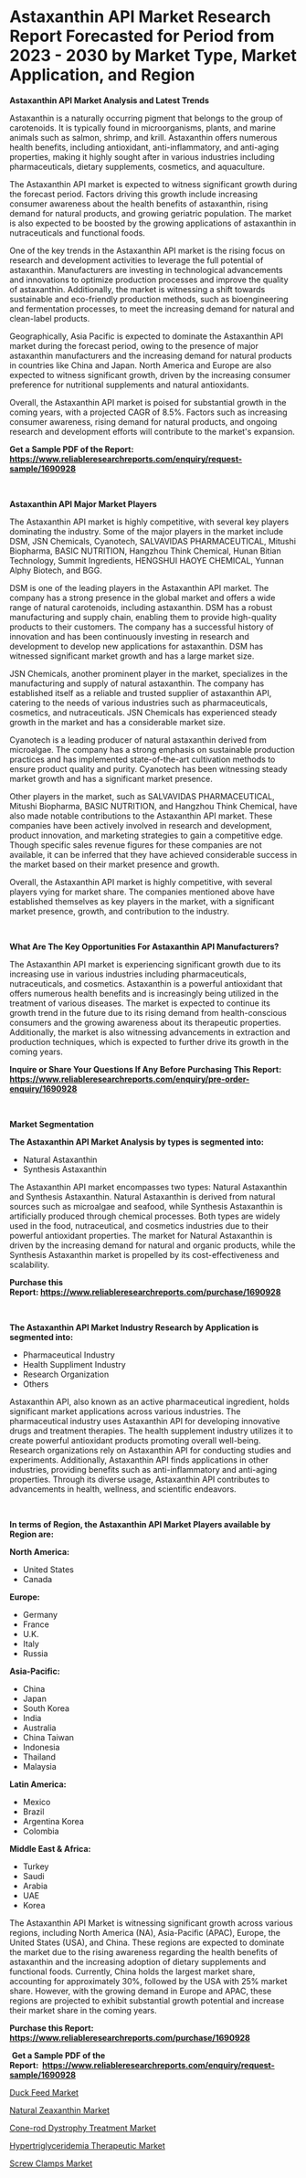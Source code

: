 <p><h1>Astaxanthin API Market Research Report Forecasted for Period from 2023 -  2030 by Market Type, Market Application, and Region</h1></p><p><strong>Astaxanthin API Market Analysis and Latest Trends</strong></p>
<p><p>Astaxanthin is a naturally occurring pigment that belongs to the group of carotenoids. It is typically found in microorganisms, plants, and marine animals such as salmon, shrimp, and krill. Astaxanthin offers numerous health benefits, including antioxidant, anti-inflammatory, and anti-aging properties, making it highly sought after in various industries including pharmaceuticals, dietary supplements, cosmetics, and aquaculture.</p><p>The Astaxanthin API market is expected to witness significant growth during the forecast period. Factors driving this growth include increasing consumer awareness about the health benefits of astaxanthin, rising demand for natural products, and growing geriatric population. The market is also expected to be boosted by the growing applications of astaxanthin in nutraceuticals and functional foods.</p><p>One of the key trends in the Astaxanthin API market is the rising focus on research and development activities to leverage the full potential of astaxanthin. Manufacturers are investing in technological advancements and innovations to optimize production processes and improve the quality of astaxanthin. Additionally, the market is witnessing a shift towards sustainable and eco-friendly production methods, such as bioengineering and fermentation processes, to meet the increasing demand for natural and clean-label products.</p><p>Geographically, Asia Pacific is expected to dominate the Astaxanthin API market during the forecast period, owing to the presence of major astaxanthin manufacturers and the increasing demand for natural products in countries like China and Japan. North America and Europe are also expected to witness significant growth, driven by the increasing consumer preference for nutritional supplements and natural antioxidants.</p><p>Overall, the Astaxanthin API market is poised for substantial growth in the coming years, with a projected CAGR of 8.5%. Factors such as increasing consumer awareness, rising demand for natural products, and ongoing research and development efforts will contribute to the market's expansion.</p></p>
<p><strong>Get a Sample PDF of the Report:&nbsp; <a href="https://www.reliableresearchreports.com/enquiry/request-sample/1690928">https://www.reliableresearchreports.com/enquiry/request-sample/1690928</a></strong></p>
<p>&nbsp;</p>
<p><strong>Astaxanthin API Major Market Players</strong></p>
<p><p>The Astaxanthin API market is highly competitive, with several key players dominating the industry. Some of the major players in the market include DSM, JSN Chemicals, Cyanotech, SALVAVIDAS PHARMACEUTICAL, Mitushi Biopharma, BASIC NUTRITION, Hangzhou Think Chemical, Hunan Bitian Technology, Summit Ingredients, HENGSHUI HAOYE CHEMICAL, Yunnan Alphy Biotech, and BGG.</p><p>DSM is one of the leading players in the Astaxanthin API market. The company has a strong presence in the global market and offers a wide range of natural carotenoids, including astaxanthin. DSM has a robust manufacturing and supply chain, enabling them to provide high-quality products to their customers. The company has a successful history of innovation and has been continuously investing in research and development to develop new applications for astaxanthin. DSM has witnessed significant market growth and has a large market size.</p><p>JSN Chemicals, another prominent player in the market, specializes in the manufacturing and supply of natural astaxanthin. The company has established itself as a reliable and trusted supplier of astaxanthin API, catering to the needs of various industries such as pharmaceuticals, cosmetics, and nutraceuticals. JSN Chemicals has experienced steady growth in the market and has a considerable market size.</p><p>Cyanotech is a leading producer of natural astaxanthin derived from microalgae. The company has a strong emphasis on sustainable production practices and has implemented state-of-the-art cultivation methods to ensure product quality and purity. Cyanotech has been witnessing steady market growth and has a significant market presence.</p><p>Other players in the market, such as SALVAVIDAS PHARMACEUTICAL, Mitushi Biopharma, BASIC NUTRITION, and Hangzhou Think Chemical, have also made notable contributions to the Astaxanthin API market. These companies have been actively involved in research and development, product innovation, and marketing strategies to gain a competitive edge. Though specific sales revenue figures for these companies are not available, it can be inferred that they have achieved considerable success in the market based on their market presence and growth.</p><p>Overall, the Astaxanthin API market is highly competitive, with several players vying for market share. The companies mentioned above have established themselves as key players in the market, with a significant market presence, growth, and contribution to the industry.</p></p>
<p>&nbsp;</p>
<p><strong>What Are The Key Opportunities For Astaxanthin API Manufacturers?</strong></p>
<p><p>The Astaxanthin API market is experiencing significant growth due to its increasing use in various industries including pharmaceuticals, nutraceuticals, and cosmetics. Astaxanthin is a powerful antioxidant that offers numerous health benefits and is increasingly being utilized in the treatment of various diseases. The market is expected to continue its growth trend in the future due to its rising demand from health-conscious consumers and the growing awareness about its therapeutic properties. Additionally, the market is also witnessing advancements in extraction and production techniques, which is expected to further drive its growth in the coming years.</p></p>
<p><strong>Inquire or Share Your Questions If Any Before Purchasing This Report: <a href="https://www.reliableresearchreports.com/enquiry/pre-order-enquiry/1690928">https://www.reliableresearchreports.com/enquiry/pre-order-enquiry/1690928</a></strong></p>
<p>&nbsp;</p>
<p><strong>Market Segmentation</strong></p>
<p><strong>The Astaxanthin API Market Analysis by types is segmented into:</strong></p>
<p><ul><li>Natural Astaxanthin</li><li>Synthesis Astaxanthin</li></ul></p>
<p><p>The Astaxanthin API market encompasses two types: Natural Astaxanthin and Synthesis Astaxanthin. Natural Astaxanthin is derived from natural sources such as microalgae and seafood, while Synthesis Astaxanthin is artificially produced through chemical processes. Both types are widely used in the food, nutraceutical, and cosmetics industries due to their powerful antioxidant properties. The market for Natural Astaxanthin is driven by the increasing demand for natural and organic products, while the Synthesis Astaxanthin market is propelled by its cost-effectiveness and scalability.</p></p>
<p><strong>Purchase this Report:&nbsp;<a href="https://www.reliableresearchreports.com/purchase/1690928">https://www.reliableresearchreports.com/purchase/1690928</a></strong></p>
<p>&nbsp;</p>
<p><strong>The Astaxanthin API Market Industry Research by Application is segmented into:</strong></p>
<p><ul><li>Pharmaceutical Industry</li><li>Health Suppliment Industry</li><li>Research Organization</li><li>Others</li></ul></p>
<p><p>Astaxanthin API, also known as an active pharmaceutical ingredient, holds significant market applications across various industries. The pharmaceutical industry uses Astaxanthin API for developing innovative drugs and treatment therapies. The health supplement industry utilizes it to create powerful antioxidant products promoting overall well-being. Research organizations rely on Astaxanthin API for conducting studies and experiments. Additionally, Astaxanthin API finds applications in other industries, providing benefits such as anti-inflammatory and anti-aging properties. Through its diverse usage, Astaxanthin API contributes to advancements in health, wellness, and scientific endeavors.</p></p>
<p>&nbsp;</p>
<p><strong>In terms of Region, the Astaxanthin API Market Players available by Region are:</strong></p>
<p>
    <p> <strong> North America: </strong>
        <ul>
            <li>United States</li>
            <li>Canada</li>
        </ul>
        </p> 
    <p> <strong> Europe: </strong>
        <ul>
            <li>Germany</li>
            <li>France</li>
            <li>U.K.</li>
            <li>Italy</li>
            <li>Russia</li>
        </ul>
        </p> 
    <p> <strong> Asia-Pacific: </strong>
        <ul>
            <li>China</li>
            <li>Japan</li>
            <li>South Korea</li>
            <li>India</li>
            <li>Australia</li>
            <li>China Taiwan</li>
            <li>Indonesia</li>
            <li>Thailand</li>
            <li>Malaysia</li>
        </ul>
        </p> 
    <p> <strong> Latin America: </strong>
        <ul>
            <li>Mexico</li>
            <li>Brazil</li>
            <li>Argentina Korea</li>
            <li>Colombia</li>
        </ul>
        </p> 
    <p> <strong> Middle East & Africa: </strong>
        <ul>
            <li>Turkey</li>
            <li>Saudi</li>
            <li>Arabia</li>
            <li>UAE</li>
            <li>Korea</li>
        </ul>
    </p>
    </p>
<p><p>The Astaxanthin API Market is witnessing significant growth across various regions, including North America (NA), Asia-Pacific (APAC), Europe, the United States (USA), and China. These regions are expected to dominate the market due to the rising awareness regarding the health benefits of astaxanthin and the increasing adoption of dietary supplements and functional foods. Currently, China holds the largest market share, accounting for approximately 30%, followed by the USA with 25% market share. However, with the growing demand in Europe and APAC, these regions are projected to exhibit substantial growth potential and increase their market share in the coming years.</p></p>
<p><strong>Purchase this Report: <a href="https://www.reliableresearchreports.com/purchase/1690928">https://www.reliableresearchreports.com/purchase/1690928</a></strong></p>
<p>&nbsp;<strong>Get a Sample PDF of the Report:&nbsp;&nbsp;<a href="https://www.reliableresearchreports.com/enquiry/request-sample/1690928">https://www.reliableresearchreports.com/enquiry/request-sample/1690928</a></strong></p>
<p><strong></strong></p>
<p><p><a href="https://medium.com/@suryayadavrp23/duck-feed-market-size-market-outlook-and-market-forecast-2023-to-2030-e71aa13a89b8">Duck Feed Market</a></p><p><a href="https://github.com/RoccoManning/Market-Research-Report-List-2/blob/main/natural-zeaxanthin-market.md">Natural Zeaxanthin Market</a></p><p><a href="https://www.linkedin.com/pulse/cone-rod-dystrophy-treatment-market-share-amp-new-trends-analysis-kg24c/">Cone-rod Dystrophy Treatment Market</a></p><p><a href="https://www.linkedin.com/pulse/hypertriglyceridemia-therapeutic-market-research-report-unlocks-h6fpc/">Hypertriglyceridemia Therapeutic Market</a></p><p><a href="https://medium.com/@react.shoe.mask/screw-clamps-market-the-key-to-successful-business-strategy-forecast-till-2030-2c0f0c4303c1">Screw Clamps Market</a></p></p>